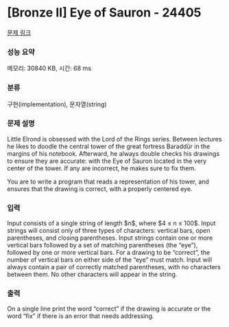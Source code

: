 # [Bronze II] Eye of Sauron - 24405 

[문제 링크](https://www.acmicpc.net/problem/24405) 

### 성능 요약

메모리: 30840 KB, 시간: 68 ms

### 분류

구현(implementation), 문자열(string)

### 문제 설명

<p>Little Elrond is obsessed with the Lord of the Rings series. Between lectures he likes to doodle the central tower of the great fortress Baraddûr in the margins of his notebook. Afterward, he always double checks his drawings to ensure they are accurate: with the Eye of Sauron located in the very center of the tower. If any are incorrect, he makes sure to fix them.</p>

<p>You are to write a program that reads a representation of his tower, and ensures that the drawing is correct, with a properly centered eye.</p>

### 입력 

 <p>Input consists of a single string of length $n$, where $4 ≤ n ≤ 100$. Input strings will consist only of three types of characters: vertical bars, open parentheses, and closing parentheses. Input strings contain one or more vertical bars followed by a set of matching parentheses (the “eye”), followed by one or more vertical bars. For a drawing to be “correct”, the number of vertical bars on either side of the “eye” must match. Input will always contain a pair of correctly matched parentheses, with no characters between them. No other characters will appear in the string.</p>

### 출력 

 <p>On a single line print the word “correct” if the drawing is accurate or the word “fix” if there is an error that needs addressing.</p>

